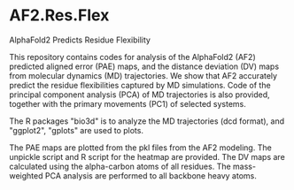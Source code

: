# AF2.Res.Flex
AlphaFold2 Predicts Residue Flexibility

This repository contains codes for analysis of the AlphaFold2 (AF2) predicted aligned error (PAE) maps, and the distance deviation (DV) maps from molecular dynamics (MD) trajectories. We show that AF2 accurately predict the residue flexibilities captured by MD simulations. Code of the principal component analysis (PCA) of MD trajectories is also provided, together with the primary movements (PC1) of selected systems.

The R packages "bio3d" is to analyze the MD trajectories (dcd format), and "ggplot2", "gplots" are used to plots.

The PAE maps are plotted from the pkl files from the AF2 modeling. The unpickle script and R script for the heatmap are provided. The DV maps are calculated using the alpha-carbon atoms of all residues. The mass-weighted PCA analysis are performed to all backbone heavy atoms.
